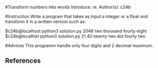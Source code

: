 #Transform numbers into words
Introduce: re.
Author(s): c24b

#Instruction
Write a program that takes as input a integer or a float and transform it in a written version
such as:

$c24b@localhost python3 solution.py 2048
two thousand fourty eight
$c24b@localhist python3 solution.py 21.42
twenty two dot fourty two

#Advices
This programm handle only four digits and 2 decimal maximum.

## References
